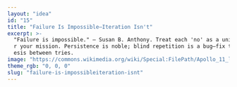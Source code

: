 ```yaml
---
layout: "idea"
id: "15"
title: "Failure Is Impossible—Iteration Isn't"
excerpt: >-
  "Failure is impossible." — Susan B. Anthony. Treat each 'no' as a unit test fo
  r your mission. Persistence is noble; blind repetition is a bug—fix the hypoth
  esis between tries.
image: "https://commons.wikimedia.org/wiki/Special:FilePath/Apollo_11_liftoff.jpg"
theme_rgb: "0, 0, 0"
slug: "failure-is-impossibleiteration-isnt"
---
```

<!-- TODO: Paste the full body content for this idea here. -->
